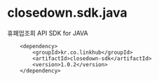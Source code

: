 closedown.sdk.java
================

휴폐업조회 API SDK for JAVA


		<dependency>
			<groupId>kr.co.linkhub</groupId>
			<artifactId>closedown-sdk</artifactId>
			<version>1.0.2</version>
		</dependency>
